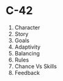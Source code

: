 # C-42
1. Character
2. Story
3. Goals
4. Adaptivity
5. Balancing
6. Rules
7. Chance Vs Skills
8. Feedback
